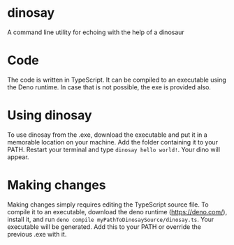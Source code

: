 # dinosay
A command line utility for echoing with the help of a dinosaur

# Code
The code is written in TypeScript. It can be compiled to an executable using the Deno runtime. In case that is not possible, the exe is provided also.

# Using dinosay
To use dinosay from the .exe, download the executable and put it in a memorable location on your machine. Add the folder containing it to your PATH. Restart your terminal and type `dinosay hello world!`. Your dino will appear.

# Making changes
Making changes simply requires editing the TypeScript source file. To compile it to an executable, download the deno runtime (https://deno.com/), install it, and run `deno compile myPathToDinosaySource/dinosay.ts`. Your executable will be generated. Add this to your PATH or override the previous .exe with it. 
